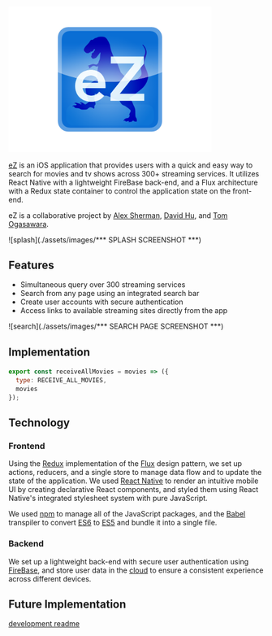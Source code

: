 
<img src="./assets/images/ez_icon.png" alt="logo" style="width: 400px;"/>

[eZ](https://itunes.apple.com/us/genre/ios/id36?mt=8) is an iOS application that provides users with a quick and easy way to search for movies and tv shows across 300+ streaming services. It utilizes React Native with a lightweight FireBase back-end, and a Flux architecture with a Redux state container to control the application state on the front-end.

eZ is a collaborative project by [Alex Sherman](https://github.com/asherman-ca), [David Hu](https://github.com/davidhu2000), and [Tom Ogasawara](https://github.com/tom-ogasawara).

![splash](./assets/images/*** SPLASH SCREENSHOT ***)

## Features

- Simultaneous query over 300 streaming services
- Search from any page using an integrated search bar
- Create user accounts with secure authentication
- Access links to available streaming sites directly from the app

![search](./assets/images/*** SEARCH PAGE SCREENSHOT ***)

## Implementation

```JavaScript
export const receiveAllMovies = movies => ({
  type: RECEIVE_ALL_MOVIES,
  movies
});
```

## Technology

### Frontend

Using the [Redux](https://github.com/reactjs/redux) implementation of the [Flux](https://facebook.github.io/flux/) design pattern, we set up actions, reducers, and a single store to manage data flow and to update the state of the application. We used [React Native](https://facebook.github.io/react-native/) to render an intuitive mobile UI by creating declarative React components, and styled them using React Native's integrated stylesheet system with pure JavaScript.







We used [npm](https://www.npmjs.com/) to manage all of the JavaScript packages, and the [Babel](https://babeljs.io/) transpiler to convert [ES6](https://en.wikipedia.org/wiki/ECMAScript#6th_Edition_-_ECMAScript_2015) to [ES5](https://en.wikipedia.org/wiki/ECMAScript#5th_Edition) and bundle it into a single file.


### Backend

We set up a lightweight back-end with secure user authentication using [FireBase](https://firebase.google.com/), and store user data in the [cloud](https://en.wikipedia.org/wiki/Cloud_storage) to ensure a consistent experience across different devices.

## Future Implementation

[development readme](docs/README.md)
